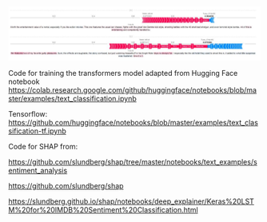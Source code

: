 
![alt text](https://github.com/HannaKi/kandi/blob/master/images/shap_image.JPG)

Code for training the transformers model adapted from Hugging Face notebook https://colab.research.google.com/github/huggingface/notebooks/blob/master/examples/text_classification.ipynb

Tensorflow: https://github.com/huggingface/notebooks/blob/master/examples/text_classification-tf.ipynb

Code for SHAP from: 

https://github.com/slundberg/shap/tree/master/notebooks/text_examples/sentiment_analysis

https://github.com/slundberg/shap

https://slundberg.github.io/shap/notebooks/deep_explainer/Keras%20LSTM%20for%20IMDB%20Sentiment%20Classification.html
